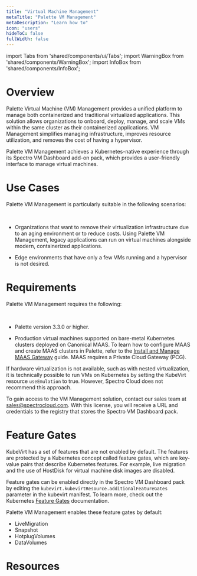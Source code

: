 ```yaml
---
title: "Virtual Machine Management"
metaTitle: "Palette VM Management"
metaDescription: "Learn how to"
icon: "users"
hideToC: false
fullWidth: false
---
```


import Tabs from 'shared/components/ui/Tabs';
import WarningBox from 'shared/components/WarningBox';
import InfoBox from 'shared/components/InfoBox';


# Overview

Palette Virtual Machine (VM) Management provides a unified platform to manage both containerized and traditional virtualized applications. This solution allows organizations to onboard, deploy, manage, and scale VMs within the same cluster as their containerized applications. VM Management simplifies managing infrastructure, improves resource utilization, and removes the cost of having a hypervisor.

Palette VM Management achieves a Kubernetes-native experience through its Spectro VM Dashboard add-on pack, which provides a user-friendly interface to manage virtual machines.


# Use Cases

Palette VM Management is particularly suitable in the following scenarios: 

<br />

- Organizations that want to remove their virtualization infrastructure due to an aging environment or to reduce costs. Using Palette VM Management, legacy applications can run on virtual machines alongside modern, containerized applications. 


- Edge environments that have only a few VMs running and a hypervisor is not desired.


# Requirements


Palette VM Management requires the following: 

<br />

- Palette version 3.3.0 or higher.


- Production virtual machines supported on bare-metal Kubernetes clusters deployed on Canonical MAAS. To learn how to configure MAAS and create MAAS clusters in Palette, refer to the [Install and Manage MAAS Gateway](/clusters/data-center/maas/install-manage-maas-pcg) guide. MAAS requires a Private Cloud Gateway (PCG).

<WarningBox>

If hardware virtualization is not available, such as with nested virtualization, it is technically possible to run VMs on Kubernetes by setting the KubeVirt resource ``useEmulation`` to true. However, Spectro Cloud does not recommend this approach.

</WarningBox>


To gain access to the VM Management solution, contact our sales team at [sales@spectrocloud.com](mailto:sales@spectrocloud.com). With this license, you will receive a URL and credentials to the registry that stores the Spectro VM Dashboard pack.


# Feature Gates

KubeVirt has a set of features that are not enabled by default. The features are protected by a Kubernetes concept called feature gates, which are key-value pairs that describe Kubernetes features. For example, live migration and the use of HostDisk for virtual machine disk images are disabled. 

Feature gates can be enabled directly in the Spectro VM Dashboard pack by editing the `kubevirt.kubevirtResource.additionalFeatureGates` parameter in the kubevirt manifest.  To learn more, check out the Kubernetes [Feature Gates](https://kubernetes.io/docs/reference/command-line-tools-reference/feature-gates/) documentation.

Palette VM Management enables these feature gates by default:

- LiveMigration
- Snapshot
- HotplugVolumes
- DataVolumes



# Resources


